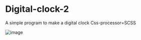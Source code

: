 # Digital-clock-2
A simple program to make a digital clock
Css-processor=SCSS

![image](https://github.com/Coder-5657/Digital-clock-2/assets/157788773/59640b61-6da3-4039-85f7-d857bde17f47)

